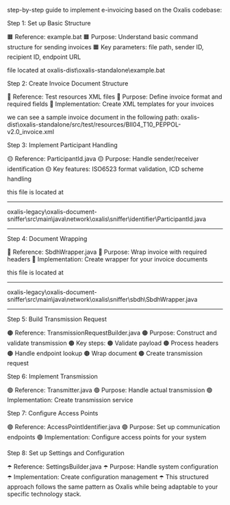 step-by-step guide to implement e-invoicing based on the Oxalis codebase:

Step 1: Set up Basic Structure

🟧 Reference: example.bat
🟧 Purpose: Understand basic command structure for sending invoices
🟧 Key parameters: file path, sender ID, recipient ID, endpoint URL

file located at oxalis-dist\oxalis-standalone\example.bat

Step 2: Create Invoice Document Structure

💢 Reference: Test resources XML files
💢 Purpose: Define invoice format and required fields
💢 Implementation: Create XML templates for your invoices

we can see a sample invoice document in the following path:
oxalis-dist\oxalis-standalone/src/test/resources/BII04_T10_PEPPOL-v2.0_invoice.xml


Step 3: Implement Participant Handling

🟡 Reference: ParticipantId.java
🟡 Purpose: Handle sender/receiver identification
🟡 Key features: ISO6523 format validation, ICD scheme handling

this file is located at 

---- 

oxalis-legacy\oxalis-document-sniffer\src\main\java\network\oxalis\sniffer\identifier\ParticipantId.java

-----


Step 4: Document Wrapping

🔵 Reference: SbdhWrapper.java
🔵 Purpose: Wrap invoice with required headers
🔵 Implementation: Create wrapper for your invoice documents


this file is located at 

---- 

oxalis-legacy\oxalis-document-sniffer\src\main\java\network\oxalis\sniffer\sbdh\SbdhWrapper.java

-----


Step 5: Build Transmission Request

🟤 Reference: TransmissionRequestBuilder.java
🟤 Purpose: Construct and validate transmission
🟤 Key steps:
🟤 Validate payload
🟤 Process headers
🟤 Handle endpoint lookup
🟤 Wrap document
🟤 Create transmission request


Step 6: Implement Transmission

🟢 Reference: Transmitter.java
🟢 Purpose: Handle actual transmission
🟢 Implementation: Create transmission service


Step 7: Configure Access Points

🟣 Reference: AccessPointIdentifier.java
🟣 Purpose: Set up communication endpoints
🟣 Implementation: Configure access points for your system


Step 8: Set up Settings and Configuration

☂️ Reference: SettingsBuilder.java
☂️ Purpose: Handle system configuration
☂️ Implementation: Create configuration management
☂️ This structured approach follows the same pattern as Oxalis while being adaptable to your specific technology stack.

























